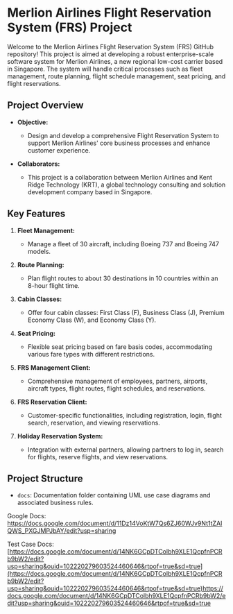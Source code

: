 # Merlion Airlines Flight Reservation System (FRS) Project

Welcome to the Merlion Airlines Flight Reservation System (FRS) GitHub repository! This project is aimed at developing a robust enterprise-scale software system for Merlion Airlines, a new regional low-cost carrier based in Singapore. The system will handle critical processes such as fleet management, route planning, flight schedule management, seat pricing, and flight reservations.

## Project Overview

- **Objective:**
  - Design and develop a comprehensive Flight Reservation System to support Merlion Airlines' core business processes and enhance customer experience.

- **Collaborators:**
  - This project is a collaboration between Merlion Airlines and Kent Ridge Technology (KRT), a global technology consulting and solution development company based in Singapore.

## Key Features

1. **Fleet Management:**
   - Manage a fleet of 30 aircraft, including Boeing 737 and Boeing 747 models.

2. **Route Planning:**
   - Plan flight routes to about 30 destinations in 10 countries within an 8-hour flight time.

3. **Cabin Classes:**
   - Offer four cabin classes: First Class (F), Business Class (J), Premium Economy Class (W), and Economy Class (Y).

4. **Seat Pricing:**
   - Flexible seat pricing based on fare basis codes, accommodating various fare types with different restrictions.

5. **FRS Management Client:**
   - Comprehensive management of employees, partners, airports, aircraft types, flight routes, flight schedules, and reservations.

6. **FRS Reservation Client:**
   - Customer-specific functionalities, including registration, login, flight search, reservation, and viewing reservations.

7. **Holiday Reservation System:**
   - Integration with external partners, allowing partners to log in, search for flights, reserve flights, and view reservations.

## Project Structure

- `docs`: Documentation folder containing UML use case diagrams and associated business rules.

Google Docs: https://docs.google.com/document/d/11Dz14VoKtW7Qs6ZJ60WJv9Nt1tZAIQWS_PXGJMPJbAY/edit?usp=sharing

Test Case Docs: [https://docs.google.com/document/d/14NK6GCpDTColbh9XLE1QcpfnPCRb9bW2/edit?usp=sharing&ouid=102220279603524460646&rtpof=true&sd=true](https://docs.google.com/document/d/14NK6GCpDTColbh9XLE1QcpfnPCRb9bW2/edit?usp=sharing&ouid=102220279603524460646&rtpof=true&sd=true)https://docs.google.com/document/d/14NK6GCpDTColbh9XLE1QcpfnPCRb9bW2/edit?usp=sharing&ouid=102220279603524460646&rtpof=true&sd=true
